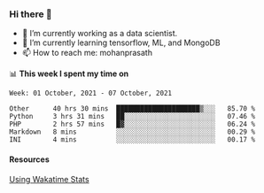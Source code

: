 ### Hi there 👋

- 🔭 I’m currently working as a data scientist.
- 🌱 I’m currently learning tensorflow, ML, and MongoDB
- 📫 How to reach me: mohanprasath

📊 **This week I spent my time on**
<!--START_SECTION:waka-->
```text
Week: 01 October, 2021 - 07 October, 2021

Other      40 hrs 30 mins  █████████████████████▒░░░   85.70 % 
Python     3 hrs 31 mins   ██░░░░░░░░░░░░░░░░░░░░░░░   07.46 % 
PHP        2 hrs 57 mins   █▓░░░░░░░░░░░░░░░░░░░░░░░   06.24 % 
Markdown   8 mins          ░░░░░░░░░░░░░░░░░░░░░░░░░   00.29 % 
INI        4 mins          ░░░░░░░░░░░░░░░░░░░░░░░░░   00.17 % 
```
<!--END_SECTION:waka-->

#### Resources
[Using Wakatime Stats](https://github.com/marketplace/actions/waka-readme)
